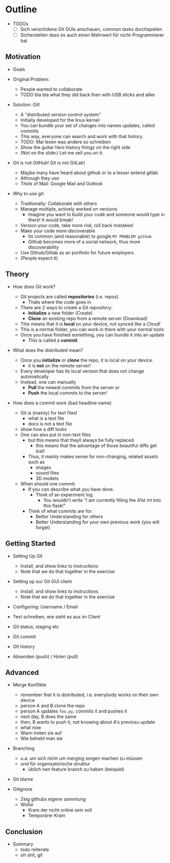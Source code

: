 # Outline

- TODOs
  - [ ] Sich verschidene Git GUIs anschauen, common tasks durchspielen
  - [ ] Sicherstellen dass es auch einen Mehrwert für nicht-Programmierer hat

## Motivation

- Goals

- Original Problem:
  - People wanted to collaborate
  - TODO bla bla what they did back then with USB sticks and alike

- Solution: Git!
  - A "distributed version control system"
  - Initially developed for the linux kernel
  - You can bundle your set of changes into names updates, called commits
  - This way, everyone can search and work with that history.
  - TODO: Mal lesen was andere so schreiben
  - Show the guitar hero history thingy on the right side
  - (Not on the slide:) Let me sell you on it:

- Git is not GitHub! Git is not GitLab!
  - Maybe many have heard about github or to a lesser extend gitlab
  - Although they use
  - Think of Mail: Google Mail and Outlook

- Why to use git:
  - Traditonally: Collaborate with others
  - Manage multiple, actively worked on versions
    - Imagine you want to build your code and someone would type in there! It would break!
  - Version your code, take more risk, roll back mistakes!
  - Make your code more discoverable
    - Its common (and reasonable) to google `MY PROBLEM github`
    - Github becomes more of a social network, thus more discoverability
  - Use Github/Gitlab as an portfolio for future employers
  - (People expect it)

## Theory

- How does Git work?
    - Git projects are called **repositories** (i.e. repos)
        - Thats where the code goes in
    - There are 2 ways to create a Git repository:
        - **Initialize** a new folder (Create)
        - **Clone** an existing repo from a remote server (Download)
    - This means that it is **local** on your device, not synced like a Cloud!
    - This is a normal folder, you can work in there with your normal tools
    - Once you have finished something, you can bundle it into an update
        - This is called a **commit**.

- What does the distributed mean?
    - Once you **initialize** or **clone** the repo, it is local on your device.
        - it is **not** on the remote server!
    - Every developer has its local version that does not change automatically
    - Instead, one can manually
        - **Pull** the newest commits from the server or
        - **Push** the local commits to the server!

- How does a commit work (bad headline name)
    - Git is (mainly) for text files!
        - what is a text file
        - docx is not a text file
    - show how a diff looks
    - One can also put in non-text files
        - but this means that theyll always be fully replaced
            - this means that the advantage of those beautiful diffs get lost!
        - Thus, it mainly makes sense for non-changing, related assets such as
            - images
            - sound files
            - 3D models
    - When should one commit:
        - If you can describe what you have done.
            - Think of an experiment log.
                - You wouldn't write "I am currently filling the 41st ml into this flask!"
        - Think of what commits are for:
            - Better Understanding for others
            - Better Understanding for your own previous work (you will forget)


## Getting Started

- Setting Up Git
  - Install, and show links to instructions
  - Note that we do that together in the exercise

- Setting up our Git GUI client
  - Install, and show links to instructions
  - Note that we do that together in the exercise

- Configuring: Username / Email

- Text schreiben, wie sieht es aus im Client

- Git status, staging etc

- Git commit

- GIt history

- Absenden (push) / Holen (pull)

## Advanced
- Merge Konflikte
  - remember that it is distributed, i.e. everybody works on their own device
  - person A and B clone the repo
  - person A updates `foo.py`, commits it and pushes it
  - next day, B does the same
  - then, B wants to push it, not knowing about A's previosu update
  - what now
  - Wann treten sie auf
  - Wie behebt man sie

- Branching
  - u.a. um sich nicht um merging sorgen machen zu müssen
  - und für organisatorische struktur
    - üblich nen feature branch zu haben (beispiel)

- Git blame

- Gitignore
  - Zeig githubs eigene sammlung
  - Wofür
    - Kram der nicht online sein soll
    - Temporärer Kram


## Conclusion
- Summary
  - todo reiterate
  -  oh shit, git
